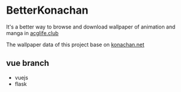 # BetterKonachan
It's a better way to browse and download wallpaper of animation and manga in [acglife.club](http://acglife.club)

The wallpaper data of this project base on [konachan.net](http://konachan.net/)

## vue branch
* vuejs
* flask
